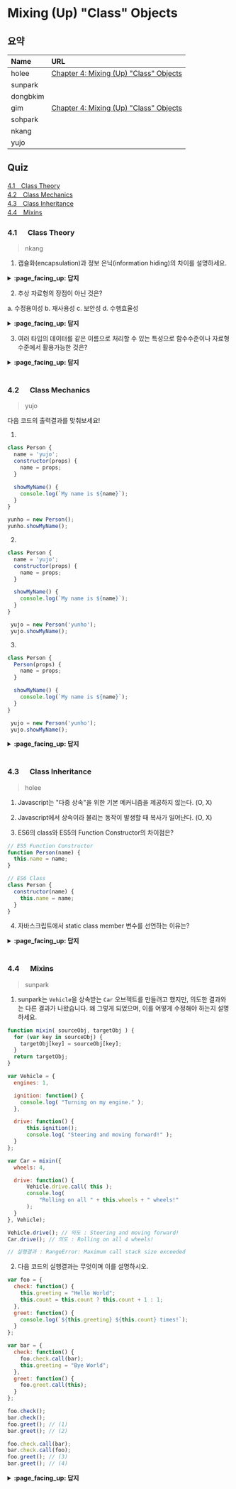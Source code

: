 # Mixing (Up) "Class" Objects

## 요약
| Name | URL |
|:---|:---|
| holee | [Chapter 4: Mixing (Up) "Class" Objects](https://github.com/hochan222/Everything-in-JavaScript/wiki/Chapter-4:-Mixing-(Up)-%22Class%22-Objects) |
| sunpark |  |
| dongbkim |  |
| gim | [Chapter 4: Mixing (Up) "Class" Objects](https://velog.io/@mkitigy/Chapter-4-Mixing-Up-Class-Objects) |
| sohpark |  |
| nkang |  |
| yujo |  |

## Quiz

[4.1　Class Theory](#41---Class-Theory)<br>
[4.2　Class Mechanics](#42---Class-Mechanics)<br>
[4.3　Class Inheritance](#43---Class-Inheritance)<br>
[4.4　Mixins](#44---Mixins)<br>

### 4.1 　  Class Theory

> nkang
1. 캡슐화(encapsulation)과 정보 은닉(information hiding)의 차이를 설명하세요.

<details>
<summary> <b> :page_facing_up: 답지 </b>  </summary>
<div markdown="1">

캡슐화는 C의 구조체(struct)나 공용체(union), 함수처럼 여러 대상을 하나의 단위로 묶을 수 있는 기능이고 정보 은닉은 C의 파일 범위 변수(static), C++의 private, protected와 같이 구현의 세부 사항을 숨기고 인터페이스만 제공하는 기능이다. 흔히 두 개념은 같은 의미로 사용되기도 하지만 캡슐화는 여러 요소를 하나로 묶는 기능인데 비해 정보 은닉은 외부에 공개하지 않는 원칙을 의미하므로 엄밀하게는 차이가 있다.

</div>
</details>

2. 추상 자료형의 장점이 아닌 것은?

  a. 수정용이성
  b. 재사용성
  c. 보안성
  d. 수행효율성

<details>
<summary> <b> :page_facing_up: 답지 </b>  </summary>
<div markdown="1">

추상 자료형(ADT)는 자료 집합과 적용 가능한 연산을 함께 선언한 자료형이다. 자료의 구성과 연산의 구현에 관한 세부 사항은 숨기고 연산을 수행하기 위한 사용법(interface)만 기술한다. 추상 자료형은 수정용이성(자료형 사용 부분을 바꾸지 않고 구현 코드를 변경 가능), 재사용성(여러 다른 상황에서 같은 코드를 재사용), 보안성(구현 세부사항을 프로그램의 다른 곳에서 변경하지 못하도록 보호)이라는 장점을 가진다.
</div>
</details>

3. 여러 타입의 데이터를 같은 이름으로 처리할 수 있는 특성으로 함수수준이나 자료형 수준에서 활용가능한 것은?

<details>
<summary> <b> :page_facing_up: 답지 </b>  </summary>
<div markdown="1">

다형성(polymorphism), 여러 타입을 다룰 수 있는 서브프로그램을 다형 서브프로그램이라고 하고 타입을 인수로 받는 타입을 다형 타입이라고 한다.

</div>
</details>

<br>

### 4.2 　  Class Mechanics

> yujo

다음 코드의 출력결과를 맞춰보세요!

1.
```js
class Person {
  name = 'yujo';
  constructor(props) {
    name = props;
  }

  showMyName() {
    console.log(`My name is ${name}`);
  }
}

yunho = new Person();
yunho.showMyName();
```

2.
```js
class Person {
  name = 'yujo';
  constructor(props) {
    name = props;
  }

  showMyName() {
    console.log(`My name is ${name}`);
  }
}

 yujo = new Person('yunho');
 yujo.showMyName();
```

3.
```js
class Person {
  Person(props) {
    name = props;
  }

  showMyName() {
    console.log(`My name is ${name}`);
  }
}

 yujo = new Person('yunho');
 yujo.showMyName();
```

<details>
<summary> <b> :page_facing_up: 답지 </b>  </summary>
<div markdown="1">

1. My name is undefined
1. My name is yunho
1. My name is yunho

</div>
</details>
<br>

### 4.3 　  Class Inheritance

> holee

1. Javascript는 "다중 상속"을 위한 기본 메커니즘을 제공하지 않는다. (O, X)

2. Javascript에서 상속이라 불리는 동작이 발생할 때 복사가 일어난다. (O, X)

3. ES6의 class와 ES5의 Function Constructor의 차이점은?

```js
// ES5 Function Constructor
function Person(name) {
  this.name = name;
}

// ES6 Class
class Person {
  constructor(name) {
    this.name = name;
  }
}
```

4. 자바스크립트에서 static class member 변수를 선언하는 이유는?

<details>
<summary> <b> :page_facing_up: 답지 </b>  </summary>
<div markdown="1">

1. Javascript는 "다중 상속"을 위한 기본 메커니즘을 제공하지 않는다. (__O__, X)

2. Javascript에서 상속이라 불리는 동작이 발생할 때 복사가 일어난다. (O, __X__)

> 전통적인 클라스는 복사가 일어나지만 자바스크립트는 참조가 일어난다.  

3. 주요 차이점은 상속을 할 때 발생한다. ES6가 조금 더 사용하고 기억하기 쉽다.  

```js
// ES5 Function Constructor
function Student(name, studentId) {
  // Call constructor of superclass to initialize superclass-derived members.
  Person.call(this, name);

  // Initialize subclass's own members.
  this.studentId = studentId;
}

Student.prototype = Object.create(Person.prototype);
Student.prototype.constructor = Student;

// ES6 Class
class Student extends Person {
  constructor(name, studentId) {
    super(name);
    this.studentId = studentId;
  }
}
```

4. 자바스크립트에서 static class member 변수를 선언하는 이유는?

> 인스턴스에 연결되지 않으며 인스턴스가 무엇을 참조하는지와 관계없이 동일한 값을 갖는다.  

</div>
</details>
<br>

### 4.4 　  Mixins

> sunpark

1. sunpark는 `Vehicle`을 상속받는 `Car` 오브젝트를 만들려고 했지만, 의도한 결과와는 다른 결과가 나왔습니다. 왜 그렇게 되었으며, 이를 어떻게 수정해야 하는지 설명하세요.
```javascript
function mixin( sourceObj, targetObj ) {
  for (var key in sourceObj) {
    targetObj[key] = sourceObj[key];
  }
  return targetObj;
}

var Vehicle = {
  engines: 1,

  ignition: function() {
    console.log( "Turning on my engine." );
  },

  drive: function() {
      this.ignition();
      console.log( "Steering and moving forward!" );
  }
};

var Car = mixin({
  wheels: 4,

  drive: function() {
      Vehicle.drive.call( this );
      console.log(
          "Rolling on all " + this.wheels + " wheels!"
      );
  }
}, Vehicle);

Vehicle.drive(); // 의도 : Steering and moving forward!
Car.drive(); // 의도 : Rolling on all 4 wheels!

// 실행결과 : RangeError: Maximum call stack size exceeded
```

2. 다음 코드의 실행결과는 무엇이며 이를 설명하시오.
```javascript
var foo = {
  check: function() {
    this.greeting = "Hello World";
    this.count = this.count ? this.count + 1 : 1;
  },
  greet: function() {
    console.log(`${this.greeting} ${this.count} times!`);
  }
};

var bar = {
  check: function() {
    foo.check.call(bar);
    this.greeting = "Bye World";
  },
  greet: function() {
    foo.greet.call(this);
  }
};

foo.check();
bar.check();
foo.greet(); // (1)
bar.greet(); // (2)

foo.check.call(bar);
bar.check.call(foo);
foo.greet(); // (3)
bar.greet(); // (4)

```

<details>
<summary> <b> :page_facing_up: 답지 </b>  </summary>
<div markdown="1">

1. sunpark는 `Vehicle`을 상속받는 `Car` 오브젝트를 만들려고 했지만, 의도한 결과와는 다른 결과가 나왔습니다. 왜 그렇게 되었으며, 이를 어떻게 수정해야 하는지 설명하세요.
> 1) Car를 정의할 때 mixin 순서가 반대가 되어 값들을 반대로 Vehicle에 들어가게 됩니다. 2) mixin 함수 내부에서 요소값을 가져올때 수정된 내용을 조사하는 if문이 없어 (`if (!(key in targetObj))`) `drive`를 가져올 때 이미 구현된 내용을 유지해야 하지만 무조건 붙어넣어 문제가 생긴다.

2. 다음 코드의 실행결과는 무엇이며 이를 설명하시오.
```console
Hello World 1 times!
Bye World 1 times!
Bye World 1 times!
Hello World 3 times!
```
> 3, 4번에 대해서는 bar 내부에서의 call은 this가 bar로 지정되었기때문에 밖에서 호출했을 때 call 문(`bar.check.call(foo);`)은 무시된다.

</div>
</details>
<br>

